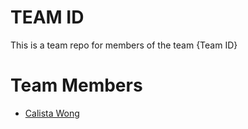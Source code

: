 # TEAM ID
This is a team repo for members of the team {Team ID}

# Team Members
* [Calista Wong](members/calistaWong.md)
